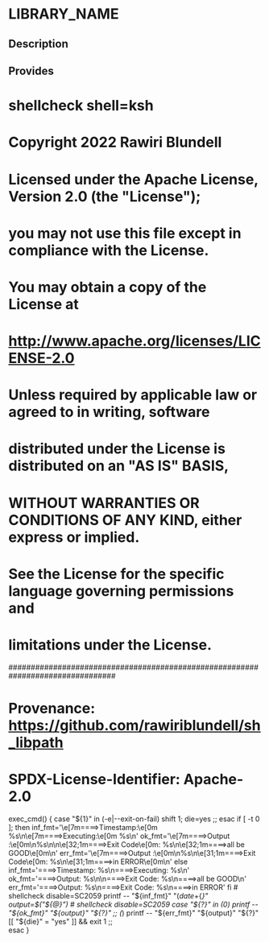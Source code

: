 # LIBRARY_NAME

## Description

## Provides
# shellcheck shell=ksh

# Copyright 2022 Rawiri Blundell
#
# Licensed under the Apache License, Version 2.0 (the "License");
# you may not use this file except in compliance with the License.
# You may obtain a copy of the License at
#
#     http://www.apache.org/licenses/LICENSE-2.0
#
# Unless required by applicable law or agreed to in writing, software
# distributed under the License is distributed on an "AS IS" BASIS,
# WITHOUT WARRANTIES OR CONDITIONS OF ANY KIND, either express or implied.
# See the License for the specific language governing permissions and
# limitations under the License.
################################################################################
# Provenance: https://github.com/rawiriblundell/sh_libpath
# SPDX-License-Identifier: Apache-2.0

exec_cmd() {
    case "${1}" in
        (-e|--exit-on-fail) shift 1; die=yes ;;
    esac
    if [ -t 0 ]; then
        inf_fmt='\e[7m====>Timestamp:\e[0m %s\n\e[7m====>Executing:\e[0m %s\n'
        ok_fmt='\e[7m====>Output   :\e[0m\n%s\n\n\e[32;1m====>Exit Code\e[0m: %s\n\e[32;1m====>all be GOOD\e[0m\n'
        err_fmt='\e[7m====>Output   :\e[0m\n%s\n\e[31;1m====>Exit Code\e[0m: %s\n\e[31;1m====>in ERROR\e[0m\n'
    else
        inf_fmt='====>Timestamp: %s\n====>Executing: %s\n'
        ok_fmt='====>Output: %s\n\n====>Exit Code: %s\n====>all be GOOD\n'
        err_fmt='====>Output: %s\n====>Exit Code: %s\n====>in ERROR'
    fi
    # shellcheck disable=SC2059
    printf -- "${inf_fmt}" "$(date +%s)" "${*}"
    output=$("${@}")
    # shellcheck disable=SC2059
    case "${?}" in
        (0)
            printf -- "${ok_fmt}"  "${output}" "${?}"
        ;;
        (*)
            printf -- "${err_fmt}" "${output}" "${?}"
            [[ "${die}" = "yes" ]] && exit 1
        ;;            
    esac
}
